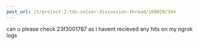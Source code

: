 ```yaml
---
post_url: /t/project-2-tds-solver-discussion-thread/169029/394
---
```

can u please check 23f3001787 as i havent recieved any hits on my ngrok logs